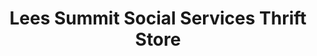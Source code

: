 ---
title: "Lees Summit Social Services Thrift Store"
url: /lees-summit/lees-summit-social-services-thrift-store/
shop: Gebrauchtwaren
---